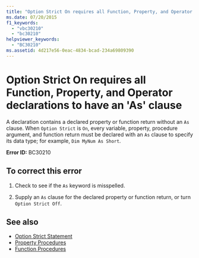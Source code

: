 ```yaml
---
title: "Option Strict On requires all Function, Property, and Operator declarations to have an 'As' clause"
ms.date: 07/20/2015
f1_keywords: 
  - "vbc30210"
  - "bc30210"
helpviewer_keywords: 
  - "BC30210"
ms.assetid: 4d217e56-0eac-4834-bcad-234a69809390
---
```

# Option Strict On requires all Function, Property, and Operator declarations to have an 'As' clause
A declaration contains a declared property or function return without an `As` clause. When `Option Strict` is `On`, every variable, property, procedure argument, and function return must be declared with an `As` clause to specify its data type; for example, `Dim MyNum As Short`.  
  
 **Error ID:** BC30210  
  
## To correct this error  
  
1. Check to see if the `As` keyword is misspelled.  
  
2. Supply an `As` clause for the declared property or function return, or turn `Option Strict Off`.  
  
## See also

- [Option Strict Statement](../../visual-basic/language-reference/statements/option-strict-statement.md)
- [Property Procedures](../../visual-basic/programming-guide/language-features/procedures/property-procedures.md)
- [Function Procedures](../../visual-basic/programming-guide/language-features/procedures/function-procedures.md)
